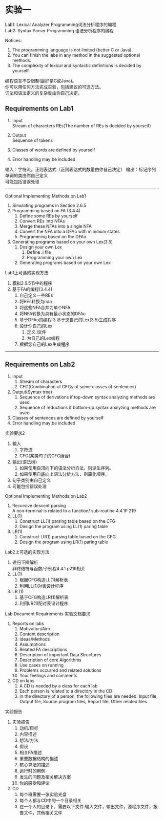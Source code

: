 # 实验一

Lab1: Lexical Analyzer Programming词法分析程序的编程  
Lab2: Syntax Parser Programming 语法分析程序的编程

Notices:   
1. The programming language is not limited (better C or Java). 
2. You can finish the labs in any method in the suggested optional methods.  
3. The complexity of lexical and syntactic definitions is decided by yourself. 


编程语言不受限制(最好是C或Java)。  
你可以用任何方法完成实验，包括建议的可选方法。   
词法和语法定义的复杂度由你自己决定。 
## Requirements on Lab1
1. Input  
    Stream of characters 
    REs(The number of REs is decided by yourself)

2.  Output  
    Sequence of tokens 
3.  Classes of words are defined by yourself    

4.  Error handling may be included 

输入：字符流，正则表达式（正则表达式的数量由你自己决定）
输出：标记序列  
单词的类由你自己定义  
可能包括错误处理  


---

Optional Implementing Methods  on Lab1

1. Simulating programs in Section 2.6.5  
2. Programming based on FA (3.4.4)  
   1. Define some REs by yourself  
   2. Convert REs into NFAs  
   3. Merge these NFAs into a single NFA  
   4. Convert the NFA into a DFAo with minimum states  
   5. Programming based on the DFAo  
3. Generating programs based on your own Lex(3.5)  
   1. Design your own Lex  
        1. Define .l file  
        2. Programming your own Lex   
    2. Generating programs based on your own Lex  

Lab1上可选的实现方法

1. 模拟2.6.5节中的程序
2. 基于FA的编程(3.4.4)
   1. 自己定义一些REs
   2. 将REs转换为nda
   3. 将这些NFA合并为单个NFA
   4. 将NFA转换为具有最小状态的DFAo
   5. 基于DFAo的编程
3.基于您自己的Lex(3.5)生成程序
   1. 设计你自己的Lex
      1. 定义.l文件
      2. 为自己的Lex编程
   2. 根据您自己的Lex生成程序

---
## Requirements on Lab2
1. Input
    1. Stream of characters 
    2. CFG(Combination of CFGs of some classes of sentences)
2. Output(Syntax tree)
    1. Sequence of derivations if top-down syntax analyzing methods are used.
    2. Sequence of reductions if bottom-up syntax analyzing methods are used.
3. Classes of sentences are defined by yourself
4. Error handling may be included

实验要求2
1. 输入
    1. 字符流
    2. CFG(某类句子的CFG组合)
2. 输出(语法树)
    1. 如果使用自顶向下的语法分析方法，则派生序列。
    2. 如果使用自底向上语法分析方法，则简化顺序。
3. 句子类别由自己定义
4. 可能包括错误处理

Optional Implementing Methods  on Lab2

1. Recursive descent parsing  
    A non-terminal  is related to a function/ sub-routine      4.4.1P 219
2. LL(1) 
   1. Construct LL(1) parsing table based on the CFG
   2. Design the program using LL(1) paring table
3. LR(1)
   1. Construct LR(1) parsing table based on the CFG
   2. Design the program using LR(1) paring table

Lab2上可选的实现方法
1. 递归下降解析  
    非终结符与函数/子例程4.4.1 p219相关
2. LL(1)
   1. 根据CFG构造LL(1)解析表
   2. 利用LL(1)对表设计程序
3. LR (1)
    1. 基于CFG构造LR(1)解析表
    2. 利用LR(1)配对表设计程序

Lab Document Requirements
实验文档要求

1. Reports on labs
   1. Motivation/Aim
   2. Content description
   3. Ideas/Methods
   4. Assumptions
   5. Related FA descriptions
   6. Description of important Data Structures
   7. Description of core Algorithms
   8. Use cases on running
   9. Problems occurred and related solutions
   10. Your feelings and comments
2. CD on labs
   1. A CD is needed by a class for each lab
   2. Each person is related to a directory in the CD
   3. In the directory of a person, the following files are needed:
    Input  file, Output file, Source program files, Report file, Other related files 

实验报告
1. 实验报告
   1. 动机/目标
   2. 内容描述
   3. 想法/方法
   4. 假设
   5. 相关FA描述
   6. 重要数据结构的描述
   7. 核心算法的描述
   8. 运行时的用例
   9. 发生的问题及相关解决方案
   10. 你的感受和评论
2. CD
   1. 每个班需要一张实验光盘
   2. 每个人都与CD中的一个目录相关
   3. 在一个人的目录下，需要以下文件:输入文件，输出文件，源程序文件，报告文件，其他相关文件
